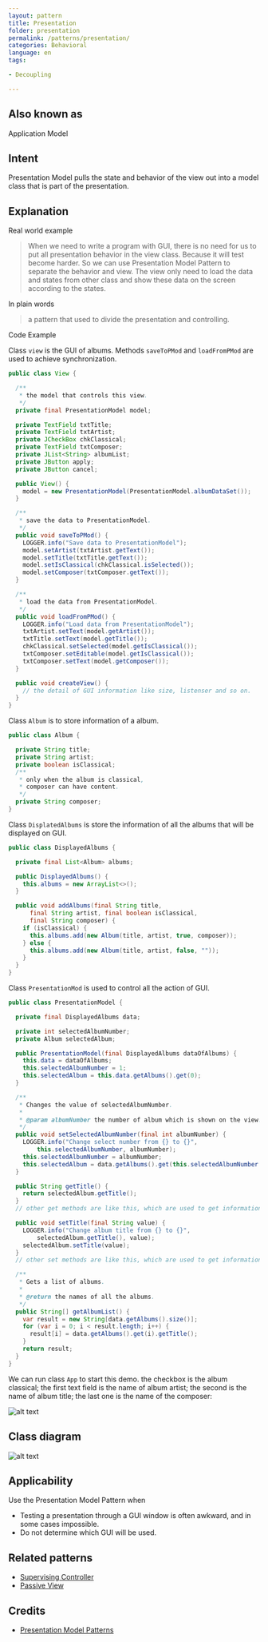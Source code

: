 ```yaml
---
layout: pattern
title: Presentation
folder: presentation
permalink: /patterns/presentation/
categories: Behavioral
language: en
tags:

- Decoupling

---
```


## Also known as

Application Model

## Intent

Presentation Model pulls the state and behavior of the view out into a model class that is part of
the presentation.

## Explanation

Real world example

> When we need to write a program with GUI, there is no need for us to put all presentation behavior
> in the view class. Because it will test become harder. So we can use Presentation Model Pattern to
> separate the behavior and view. The view only need to load the data and states from other class and
> show these data on the screen according to the states.

In plain words

> a pattern that used to divide the presentation and controlling.

Code Example

Class `view` is the GUI of albums. Methods `saveToPMod` and `loadFromPMod` are used to achieve
synchronization.

```java
public class View {

  /**
   * the model that controls this view.
   */
  private final PresentationModel model;

  private TextField txtTitle;
  private TextField txtArtist;
  private JCheckBox chkClassical;
  private TextField txtComposer;
  private JList<String> albumList;
  private JButton apply;
  private JButton cancel;

  public View() {
    model = new PresentationModel(PresentationModel.albumDataSet());
  }

  /**
   * save the data to PresentationModel.
   */
  public void saveToPMod() {
    LOGGER.info("Save data to PresentationModel");
    model.setArtist(txtArtist.getText());
    model.setTitle(txtTitle.getText());
    model.setIsClassical(chkClassical.isSelected());
    model.setComposer(txtComposer.getText());
  }

  /**
   * load the data from PresentationModel.
   */
  public void loadFromPMod() {
    LOGGER.info("Load data from PresentationModel");
    txtArtist.setText(model.getArtist());
    txtTitle.setText(model.getTitle());
    chkClassical.setSelected(model.getIsClassical());
    txtComposer.setEditable(model.getIsClassical());
    txtComposer.setText(model.getComposer());
  }

  public void createView() {
    // the detail of GUI information like size, listenser and so on.
  }
}
```

Class `Album` is to store information of a album.

```java
public class Album {

  private String title;
  private String artist;
  private boolean isClassical;
  /**
   * only when the album is classical,
   * composer can have content.
   */
  private String composer;
}

```

Class `DisplatedAlbums` is store the information of all the albums that will be displayed on GUI.

```java
public class DisplayedAlbums {

  private final List<Album> albums;

  public DisplayedAlbums() {
    this.albums = new ArrayList<>();
  }

  public void addAlbums(final String title,
      final String artist, final boolean isClassical,
      final String composer) {
    if (isClassical) {
      this.albums.add(new Album(title, artist, true, composer));
    } else {
      this.albums.add(new Album(title, artist, false, ""));
    }
  }
}
```

Class `PresentationMod` is used to control all the action of GUI.

```java
public class PresentationModel {

  private final DisplayedAlbums data;

  private int selectedAlbumNumber;
  private Album selectedAlbum;

  public PresentationModel(final DisplayedAlbums dataOfAlbums) {
    this.data = dataOfAlbums;
    this.selectedAlbumNumber = 1;
    this.selectedAlbum = this.data.getAlbums().get(0);
  }

  /**
   * Changes the value of selectedAlbumNumber.
   *
   * @param albumNumber the number of album which is shown on the view.
   */
  public void setSelectedAlbumNumber(final int albumNumber) {
    LOGGER.info("Change select number from {} to {}",
        this.selectedAlbumNumber, albumNumber);
    this.selectedAlbumNumber = albumNumber;
    this.selectedAlbum = data.getAlbums().get(this.selectedAlbumNumber - 1);
  }

  public String getTitle() {
    return selectedAlbum.getTitle();
  }
  // other get methods are like this, which are used to get information of selected album.

  public void setTitle(final String value) {
    LOGGER.info("Change album title from {} to {}",
        selectedAlbum.getTitle(), value);
    selectedAlbum.setTitle(value);
  }
  // other set methods are like this, which are used to get information of selected album.

  /**
   * Gets a list of albums.
   *
   * @return the names of all the albums.
   */
  public String[] getAlbumList() {
    var result = new String[data.getAlbums().size()];
    for (var i = 0; i < result.length; i++) {
      result[i] = data.getAlbums().get(i).getTitle();
    }
    return result;
  }
}
```

We can run class `App` to start this demo. the checkbox is the album classical; the first text field
is the name of album artist; the second is the name of album title; the last one is the name of the
composer:

![alt text](/etc/result.png "Album GUI Result")

## Class diagram

![alt text](/etc/presentation.urm.png "presentation model")

## Applicability

Use the Presentation Model Pattern when

* Testing a presentation through a GUI window is often awkward, and in some cases impossible.
* Do not determine which GUI will be used.

## Related patterns

- [Supervising Controller](https://martinfowler.com/eaaDev/SupervisingPresenter.html)
- [Passive View](https://martinfowler.com/eaaDev/PassiveScreen.html)

## Credits

* [Presentation Model Patterns](https://martinfowler.com/eaaDev/PresentationModel.html)
